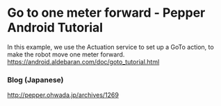 # Go to one meter forward - Pepper Android Tutorial

In this example, we use the Actuation service to set up a GoTo action, to make the robot move one meter forward. <br>
https://android.aldebaran.com/doc/goto_tutorial.html <br>

### Blog (Japanese)
http://pepper.ohwada.jp/archives/1269
